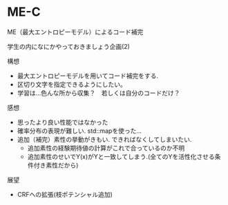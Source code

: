 # ME-C
ME（最大エントロピーモデル）によるコード補完

学生の内になにかやっておきましょう企画(2)

構想
  - 最大エントロピーモデルを用いてコード補完をする.
  - 区切り文字を指定できるようにしたい。
  - 学習は...色んな所から収集？　若しくは自分のコードだけ？

感想
  - 思ったより良い性能ではなかった
  - 確率分布の表現が難しい. std::mapを使った...
  - 追加（補完）素性の挙動がきもい. できればなくしてしまいたい.
    * 追加素性の経験期待値の計算がこれで合っているのか不明
    * 追加素性のせいでY(x)がYと一致してしまう.(全てのYを活性化させる条件付き素性だから)

展望
  - CRFへの拡張(枝ポテンシャル追加)

